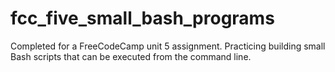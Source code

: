 # fcc_five_small_bash_programs
Completed for a FreeCodeCamp unit 5 assignment. Practicing building small Bash scripts that can be executed from the command line.
